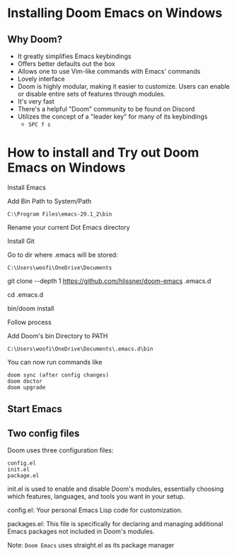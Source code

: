 # Installing Doom Emacs on Windows

## Why Doom?

- It greatly simplifies Emacs keybindings
- Offers better defaults out the box
- Allows one to use Vim-like commands with Emacs' commands
- Lovely interface
- Doom is highly modular, making it easier to customize. Users can enable or disable entire sets of features through modules.
- It's very fast
- There's a helpful "Doom" community to be found on Discord
- Utilizes the concept of a "leader key" for many of its keybindings
	- `SPC f s`

# How to install and Try out Doom Emacs on Windows

Install Emacs

Add Bin Path to System/Path

`C:\Program Files\emacs-29.1_2\bin`

Rename your current Dot Emacs directory

Install Git

Go to dir where .emacs will be stored:

`C:\Users\woofi\OneDrive\Documents`

git clone --depth 1 https://github.com/hlissner/doom-emacs .emacs.d

cd .emacs.d

bin/doom install

Follow process

Add Doom's bin Directory to PATH

`C:\Users\woofi\OneDrive\Documents\.emacs.d\bin`

You can now run commands like

```
doom sync (after config changes)
doom doctor
doom upgrade
```

## Start Emacs

## Two config files

Doom uses three configuration files: 

```
config.el 
init.el
package.el
```

init.el is used to enable and disable Doom's modules, essentially choosing which features, languages, and tools you want in your setup.

config.el: Your personal Emacs Lisp code for customization.

packages.el: This file is specifically for declaring and managing additional Emacs packages not included in Doom's modules. 

Note: `Doom Emacs` uses straight.el as its package manager









